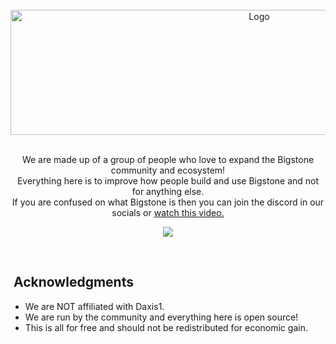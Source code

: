 <!-- PROJECT LOGO -->
<br />
<div align="center">
	<a href="https://github.com/BigstoneDevelopment">
		<img src="https://github.com/BigstoneDevelopment/.github/blob/main/profile/banner.gif?raw=true" alt="Logo" width="780" height="200" />
	</a>

<p align="center">
		<br>
		We are made up of a group of people who love to expand the Bigstone community and ecosystem!<br>
		Everything here is to improve how people build and use Bigstone and not for anything else.<br>
		If you are confused on what Bigstone is then you can join the discord in our socials or <a href="https://www.youtube.com/watch?v=0IJjAAtt9Z0">watch this video.</a>
	</p>
 
![](https://komarev.com/ghpvc/?username=BigstoneDevelopment&color=red)
 
</div>
<br />

<!-- ACKNOWLEDGMENTS -->
## ‎‎ Acknowledgments

* We are NOT affiliated with Daxis1.
* We are run by the community and everything here is open source!
* This is all for free and should not be redistributed for economic gain.
